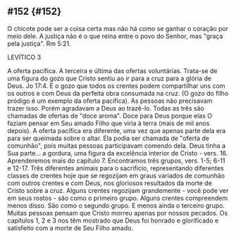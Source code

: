 ## #152 {#152}

O chicote pode ser a coisa certa mas não há como se ganhar o coração por meio dele. A justiça não é o que reina entre o povo do Senhor, mas &quot;graça pela justiça&quot;. Rm 5:21.

LEVÍTICO 3

A oferta pacífica. A terceira e última das ofertas voluntárias. Trata-se de uma figura do gozo que Cristo sentiu ao ir para a cruz para a glória de Deus. Jo 17:4\. E o gozo que todos os crentes podem compartilhar uns com os outros e com Deus da perfeita obra consumada na cruz. (O gozo do filho pródigo é um exemplo da oferta pacífica). As pessoas não precisavam trazer isso. Porém agradavam a Deus ao trazê-lo. Todas as três são chamadas de ofertas de &quot;doce aroma&quot;. Doce para Deus porque elas O faziam pensar em Seu amado Filho que viria à terra (mais de mil anos depois). A oferta pacífica era diferente, uma vez que apenas parte dela era para ser queimada sobre o altar. Ela podia ser chamada de &quot;oferta de comunhão&quot;, pois muitas pessoas participavam comendo dela. Deus tinha a Sua parte... a gordura, uma figura da excelência interior de Cristo - vers. 16\. Aprenderemos mais do capítulo 7\. Encontramos três grupos, vers. 1-5; 6-11 e 12-17\. Três diferentes animais para o sacrifício, representando diferentes classes de crentes hoje que se regozijam em graus variados de comunhão com outros crentes e com Deus, nos gloriosos resultados da morte de Cristo sobre a cruz. Alguns crentes regozijam grandemente - você pode ver em seus rostos - são como o primeiro grupo. Alguns crentes compreendem menos disso. São como o segundo grupo. E menos ainda o terceiro grupo. Muitas pessoas pensam que Cristo morreu apenas por nossos pecados. Os capítulos 1, 2 e 3 nos têm mostrado que Deus foi honrado e glorificado e satisfeito com a morte de Seu Filho amado.